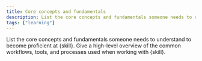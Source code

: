 ```yaml
---
title: Core concepts and fundamentals
description: List the core concepts and fundamentals someone needs to understand to become proficient at a skill.
tags: ["learning"]
---
```


List the core concepts and fundamentals someone needs to understand to become proficient at {skill}. Give a high-level overview of the common workflows, tools, and processes used when working with {skill}.
